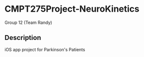 # CMPT275Project-NeuroKinetics

Group 12 (Team Randy)

## Description

iOS app project for Parkinson's Patients


